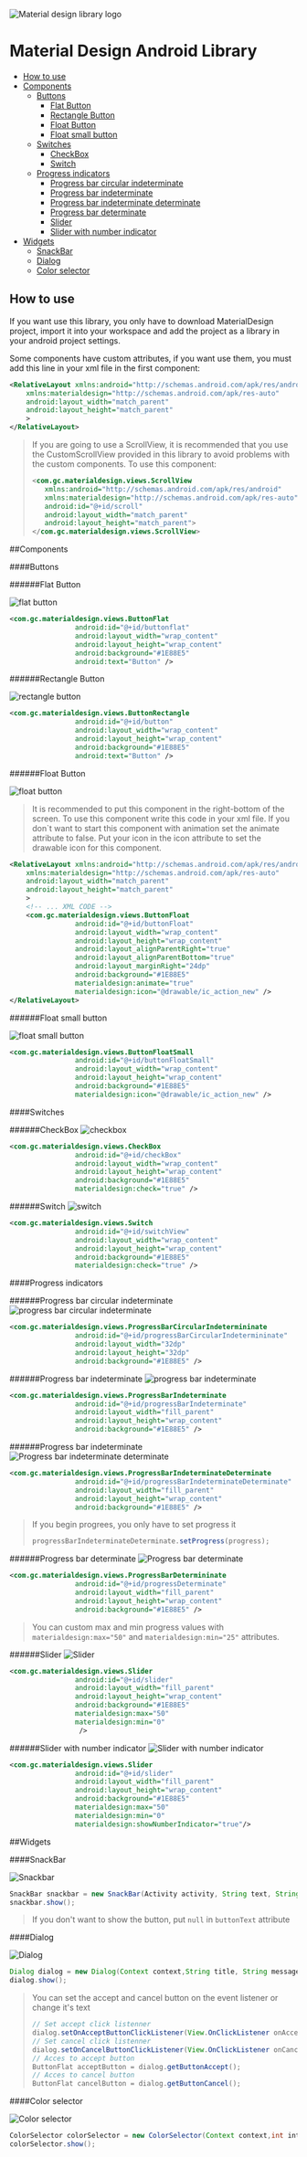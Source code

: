 ![Material design library logo](images/logo.png)

# Material Design Android Library

* [How to use](#howtouse)
* [Components](#components)
    * [Buttons](#buttons)
        * [Flat Button](#flatbutton)
        * [Rectangle Button](#rectanglebutton)
        * [Float Button](#floatbutton)
        * [Float small button](#floatsmallbutton)
    * [Switches](#switches)
        * [CheckBox](#checkbox)
        * [Switch](#switch)
    * [Progress indicators](#progressindicators)
        * [Progress bar circular indeterminate](#progressbarcircularindeterminate)
        * [Progress bar indeterminate](#progressbarindeterminate)
        * [Progress bar indeterminate determinate](#progressbarindeterminatedeterminate)
        * [Progress bar determinate](#progressbardeterminate)
        * [Slider](#slider)
        * [Slider with number indicator](#sliderwithnumberindicator)
* [Widgets](#widgets)
    * [SnackBar](#snackbar)
    * [Dialog](#dialog)
    * [Color selector](#colorselector)

## How to use

If you want use this library, you only have to download MaterialDesign project, import it into your workspace and add the project as a library in your android project settings.

Some components have custom attributes, if you want use them, you must add this line in your xml file in the first component:

```xml
<RelativeLayout xmlns:android="http://schemas.android.com/apk/res/android"
    xmlns:materialdesign="http://schemas.android.com/apk/res-auto"
    android:layout_width="match_parent"
    android:layout_height="match_parent"
    >
</RelativeLayout>
```

>If you are going to use a ScrollView, it is recommended that you use the CustomScrollView provided in this library to avoid problems with the custom components.
>To use this component:
>```xml
><com.gc.materialdesign.views.ScrollView 
>    xmlns:android="http://schemas.android.com/apk/res/android"
>    xmlns:materialdesign="http://schemas.android.com/apk/res-auto"
>    android:id="@+id/scroll"
>    android:layout_width="match_parent"
>    android:layout_height="match_parent">
></com.gc.materialdesign.views.ScrollView>
>```

##Components

####Buttons

######Flat Button

![flat button](images/flat_button.png)
```xml
<com.gc.materialdesign.views.ButtonFlat
                android:id="@+id/buttonflat"
                android:layout_width="wrap_content"
                android:layout_height="wrap_content"
                android:background="#1E88E5"
                android:text="Button" />
```

######Rectangle Button

![rectangle button](images/rectangle_button.png)
```xml
<com.gc.materialdesign.views.ButtonRectangle
                android:id="@+id/button"
                android:layout_width="wrap_content"
                android:layout_height="wrap_content"
                android:background="#1E88E5"
                android:text="Button" />
```

######Float Button

![float button](images/float_button.png)

>It is recommended to put this component in the right-bottom of the screen. To use this component write this code in your xml file.
>If you don`t want to start this component with animation set the animate attribute to false.
>Put your icon in the icon attribute to set the drawable icon for this component.

```xml
<RelativeLayout xmlns:android="http://schemas.android.com/apk/res/android"
    xmlns:materialdesign="http://schemas.android.com/apk/res-auto"
    android:layout_width="match_parent"
    android:layout_height="match_parent"
    >
    <!-- ... XML CODE -->
    <com.gc.materialdesign.views.ButtonFloat
                android:id="@+id/buttonFloat"
                android:layout_width="wrap_content"
                android:layout_height="wrap_content"
                android:layout_alignParentRight="true"
                android:layout_alignParentBottom="true"
                android:layout_marginRight="24dp"
                android:background="#1E88E5"
                materialdesign:animate="true"
                materialdesign:icon="@drawable/ic_action_new" />
</RelativeLayout>
```

######Float small button

![float small button](images/float_small_button.png)

```xml
<com.gc.materialdesign.views.ButtonFloatSmall
                android:id="@+id/buttonFloatSmall"
                android:layout_width="wrap_content"
                android:layout_height="wrap_content"
                android:background="#1E88E5"
                materialdesign:icon="@drawable/ic_action_new" />
```

####Switches

######CheckBox
![checkbox](images/checkbox.png)

```xml
<com.gc.materialdesign.views.CheckBox
                android:id="@+id/checkBox"
                android:layout_width="wrap_content"
                android:layout_height="wrap_content"
                android:background="#1E88E5"
                materialdesign:check="true" />
```

######Switch
![switch](images/switch.png)

```xml
<com.gc.materialdesign.views.Switch
                android:id="@+id/switchView"
                android:layout_width="wrap_content"
                android:layout_height="wrap_content"
                android:background="#1E88E5"
                materialdesign:check="true" />
```

####Progress indicators

######Progress bar circular indeterminate
![progress bar circular indeterminate](images/progress_bar_circular_indeterminate.png)

```xml
<com.gc.materialdesign.views.ProgressBarCircularIndetermininate
                android:id="@+id/progressBarCircularIndetermininate"
                android:layout_width="32dp"
                android:layout_height="32dp"
                android:background="#1E88E5" />
```

######Progress bar indeterminate
![progress bar indeterminate](images/progress_bar_indeterminate.png)

```xml
<com.gc.materialdesign.views.ProgressBarIndeterminate
                android:id="@+id/progressBarIndeterminate"
                android:layout_width="fill_parent"
                android:layout_height="wrap_content"
                android:background="#1E88E5" />
```

######Progress bar indeterminate
![Progress bar indeterminate determinate](images/progress_bar_indeterminate_determinate.png)


```xml
<com.gc.materialdesign.views.ProgressBarIndeterminateDeterminate
                android:id="@+id/progressBarIndeterminateDeterminate"
                android:layout_width="fill_parent"
                android:layout_height="wrap_content"
                android:background="#1E88E5" />
```

>If you begin progrees, you only have to set progress it
>
>```java
>progressBarIndeterminateDeterminate.setProgress(progress);
>```

######Progress bar determinate
![Progress bar determinate](images/progress_bar_determinate.png)


```xml
<com.gc.materialdesign.views.ProgressBarDetermininate
                android:id="@+id/progressDeterminate"
                android:layout_width="fill_parent"
                android:layout_height="wrap_content"
                android:background="#1E88E5" />
```

>You can custom max and min progress values with `materialdesign:max="50"` and `materialdesign:min="25"` attributes.

######Slider
![Slider](images/slider.png)


```xml
<com.gc.materialdesign.views.Slider
                android:id="@+id/slider"
                android:layout_width="fill_parent"
                android:layout_height="wrap_content"
                android:background="#1E88E5"
                materialdesign:max="50"
                materialdesign:min="0"
                 />
```

######Slider with number indicator
![Slider with number indicator](images/slider_with_number_indicator.png)


```xml
<com.gc.materialdesign.views.Slider
                android:id="@+id/slider"
                android:layout_width="fill_parent"
                android:layout_height="wrap_content"
                android:background="#1E88E5"
                materialdesign:max="50"
                materialdesign:min="0"
                materialdesign:showNumberIndicator="true"/>
```

##Widgets

####SnackBar

![Snackbar](images/snackbar.png)


```java
SnackBar snackbar = new SnackBar(Activity activity, String text, String buttonText, View.OnClickListener onClickListener);
snackbar.show();
```

> If you don't want to show the button, put `null` in `buttonText` attribute

####Dialog

![Dialog](images/dialog.png)

```java
Dialog dialog = new Dialog(Context context,String title, String message);
dialog.show();
```

>You can set the accept and cancel button on the event listener or change it's text
>```java
> // Set accept click listenner
>dialog.setOnAcceptButtonClickListener(View.OnClickListener onAcceptButtonClickListener);
> // Set cancel click listenner
>dialog.setOnCancelButtonClickListener(View.OnClickListener onCancelButtonClickListener);
> // Acces to accept button
>ButtonFlat acceptButton = dialog.getButtonAccept();
> // Acces to cancel button
>ButtonFlat cancelButton = dialog.getButtonCancel();
>```

####Color selector

![Color selector](images/color_selector.png)

```java
ColorSelector colorSelector = new ColorSelector(Context context,int intialColor, OnColorSelectedListener onColorSelectedListener);
colorSelector.show();
```





